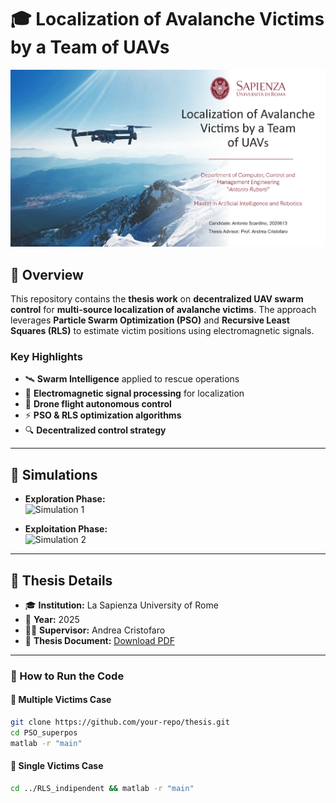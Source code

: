 # 🎓 Localization of Avalanche Victims by a Team of UAVs 

![Thesis Cover](LaTeX/images/page_1_presentation.png)  

## 📌 Overview  

This repository contains the **thesis work** on **decentralized UAV swarm control** for **multi-source localization of avalanche victims**. The approach leverages **Particle Swarm Optimization (PSO)** and **Recursive Least Squares (RLS)** to estimate victim positions using electromagnetic signals.  

### **Key Highlights**  
- 🛰 **Swarm Intelligence** applied to rescue operations  
- 📡 **Electromagnetic signal processing** for localization
- 🚁 **Drone flight autonomous control**
- ⚡ **PSO & RLS optimization algorithms**  
- 🔍 **Decentralized control strategy**  

---

## 🎥 Simulations  
  
- **Exploration Phase:**  
![Simulation 1](https://github.com/your-username/your-repo/assets/unique-video-id)  

- **Exploitation Phase:**  
![Simulation 2](https://github.com/your-username/your-repo/assets/unique-video-id)

---

## 📜 Thesis Details  

- 🎓 **Institution:** La Sapienza University of Rome  
- 📅 **Year:** 2025  
- 👨‍🏫 **Supervisor:** Andrea Cristofaro 
- 📄 **Thesis Document:** [Download PDF](LaTeX/main.pdf)  

---

### **📌 How to Run the Code**  

#### 👤 Multiple Victims Case  
```bash
git clone https://github.com/your-repo/thesis.git
cd PSO_superpos
matlab -r "main"
  ```

#### 👥 Single Victims Case 
```bash
cd ../RLS_indipendent && matlab -r "main"
  ```